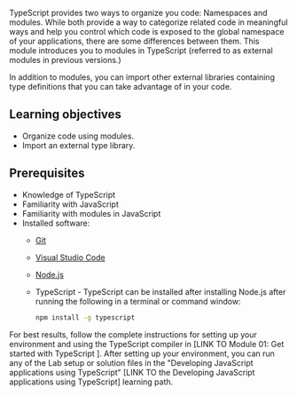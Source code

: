TypeScript provides two ways to organize you code: Namespaces and modules. While both provide a way to categorize related code in meaningful ways and help you control which code is exposed to the global namespace of your applications, there are some differences between them. This module introduces you to modules in TypeScript (referred to as external modules in previous versions.) 

In addition to modules, you can import other external libraries containing type definitions that you can take advantage of in your code.

## Learning objectives

- Organize code using modules.
- Import an external type library.

## Prerequisites

- Knowledge of TypeScript
- Familiarity with JavaScript
- Familiarity with modules in JavaScript
- Installed software:
  - [Git](https://git-scm.com/)
  - [Visual Studio Code](https://code.visualstudio.com)
  - [Node.js](https://nodejs.org/)
  - TypeScript - TypeScript can be installed after installing Node.js after running the following in a terminal or command window:

      ```bash
      npm install -g typescript
      ```

For best results, follow the complete instructions for setting up your environment and using the TypeScript compiler in [LINK TO Module 01: Get started with TypeScript ]. After setting up your environment, you can run any of the Lab setup or solution files in the "Developing JavaScript applications using TypeScript" [LINK TO the Developing JavaScript applications using TypeScript] learning path.
